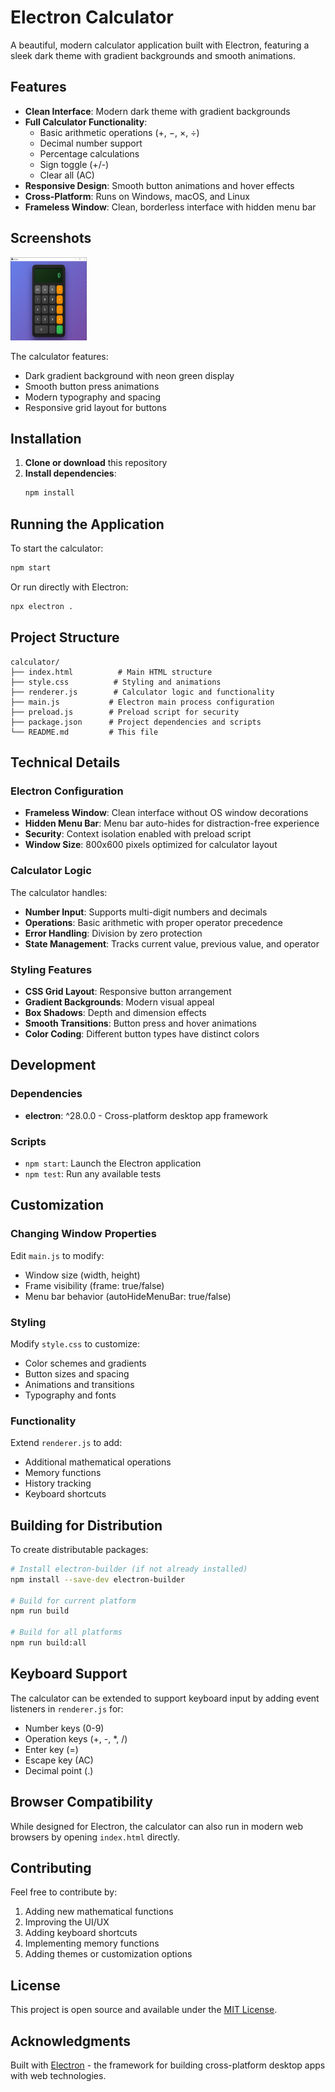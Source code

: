 # Electron Calculator

A beautiful, modern calculator application built with Electron, featuring a sleek dark theme with gradient backgrounds and smooth animations.

## Features

- **Clean Interface**: Modern dark theme with gradient backgrounds
- **Full Calculator Functionality**: 
  - Basic arithmetic operations (+, −, ×, ÷)
  - Decimal number support
  - Percentage calculations
  - Sign toggle (+/-)
  - Clear all (AC)
- **Responsive Design**: Smooth button animations and hover effects
- **Cross-Platform**: Runs on Windows, macOS, and Linux
- **Frameless Window**: Clean, borderless interface with hidden menu bar

## Screenshots
<img src="screenshots/screenSnip.png" width=122 height=133/>

The calculator features:
- Dark gradient background with neon green display
- Smooth button press animations
- Modern typography and spacing
- Responsive grid layout for buttons

## Installation

1. **Clone or download** this repository
2. **Install dependencies**:
   ```bash
   npm install
   ```

## Running the Application

To start the calculator:

```bash
npm start
```

Or run directly with Electron:

```bash
npx electron .
```

## Project Structure

```
calculator/
├── index.html          # Main HTML structure
├── style.css          # Styling and animations
├── renderer.js        # Calculator logic and functionality
├── main.js           # Electron main process configuration
├── preload.js        # Preload script for security
├── package.json      # Project dependencies and scripts
└── README.md         # This file
```

## Technical Details

### Electron Configuration
- **Frameless Window**: Clean interface without OS window decorations
- **Hidden Menu Bar**: Menu bar auto-hides for distraction-free experience
- **Security**: Context isolation enabled with preload script
- **Window Size**: 800x600 pixels optimized for calculator layout

### Calculator Logic
The calculator handles:
- **Number Input**: Supports multi-digit numbers and decimals
- **Operations**: Basic arithmetic with proper operator precedence
- **Error Handling**: Division by zero protection
- **State Management**: Tracks current value, previous value, and operator

### Styling Features
- **CSS Grid Layout**: Responsive button arrangement
- **Gradient Backgrounds**: Modern visual appeal
- **Box Shadows**: Depth and dimension effects
- **Smooth Transitions**: Button press and hover animations
- **Color Coding**: Different button types have distinct colors

## Development

### Dependencies
- **electron**: ^28.0.0 - Cross-platform desktop app framework

### Scripts
- `npm start`: Launch the Electron application
- `npm test`: Run any available tests

## Customization

### Changing Window Properties
Edit `main.js` to modify:
- Window size (width, height)
- Frame visibility (frame: true/false)
- Menu bar behavior (autoHideMenuBar: true/false)

### Styling
Modify `style.css` to customize:
- Color schemes and gradients
- Button sizes and spacing
- Animations and transitions
- Typography and fonts

### Functionality
Extend `renderer.js` to add:
- Additional mathematical operations
- Memory functions
- History tracking
- Keyboard shortcuts

## Building for Distribution

To create distributable packages:

```bash
# Install electron-builder (if not already installed)
npm install --save-dev electron-builder

# Build for current platform
npm run build

# Build for all platforms
npm run build:all
```

## Keyboard Support

The calculator can be extended to support keyboard input by adding event listeners in `renderer.js` for:
- Number keys (0-9)
- Operation keys (+, -, *, /)
- Enter key (=)
- Escape key (AC)
- Decimal point (.)

## Browser Compatibility

While designed for Electron, the calculator can also run in modern web browsers by opening `index.html` directly.

## Contributing

Feel free to contribute by:
1. Adding new mathematical functions
2. Improving the UI/UX
3. Adding keyboard shortcuts
4. Implementing memory functions
5. Adding themes or customization options

## License

This project is open source and available under the [MIT License](LICENSE).

## Acknowledgments

Built with [Electron](https://www.electronjs.org/) - the framework for building cross-platform desktop apps with web technologies.
